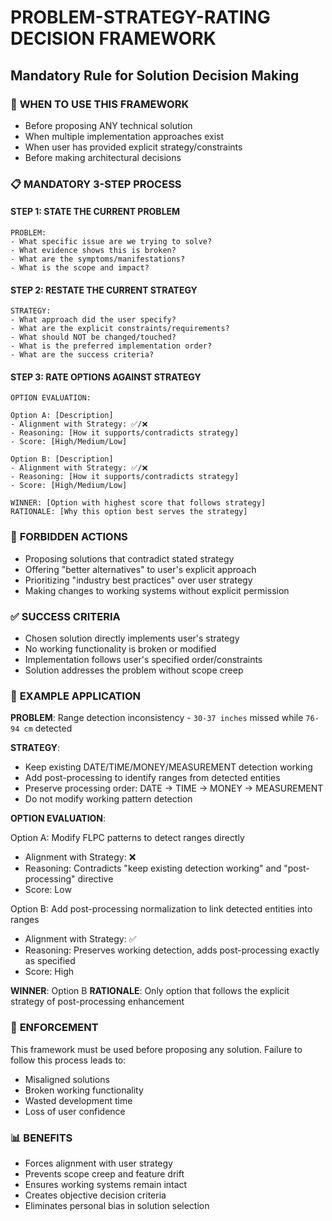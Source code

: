 # PROBLEM-STRATEGY-RATING DECISION FRAMEWORK
## Mandatory Rule for Solution Decision Making

### 🚨 **WHEN TO USE THIS FRAMEWORK**
- Before proposing ANY technical solution
- When multiple implementation approaches exist
- When user has provided explicit strategy/constraints
- Before making architectural decisions

### 📋 **MANDATORY 3-STEP PROCESS**

#### **STEP 1: STATE THE CURRENT PROBLEM**
```
PROBLEM:
- What specific issue are we trying to solve?
- What evidence shows this is broken?
- What are the symptoms/manifestations?
- What is the scope and impact?
```

#### **STEP 2: RESTATE THE CURRENT STRATEGY**
```
STRATEGY:
- What approach did the user specify?
- What are the explicit constraints/requirements?
- What should NOT be changed/touched?
- What is the preferred implementation order?
- What are the success criteria?
```

#### **STEP 3: RATE OPTIONS AGAINST STRATEGY**
```
OPTION EVALUATION:

Option A: [Description]
- Alignment with Strategy: ✅/❌
- Reasoning: [How it supports/contradicts strategy]
- Score: [High/Medium/Low]

Option B: [Description]  
- Alignment with Strategy: ✅/❌
- Reasoning: [How it supports/contradicts strategy]
- Score: [High/Medium/Low]

WINNER: [Option with highest score that follows strategy]
RATIONALE: [Why this option best serves the strategy]
```

### 🚫 **FORBIDDEN ACTIONS**
- Proposing solutions that contradict stated strategy
- Offering "better alternatives" to user's explicit approach
- Prioritizing "industry best practices" over user strategy
- Making changes to working systems without explicit permission

### ✅ **SUCCESS CRITERIA**
- Chosen solution directly implements user's strategy
- No working functionality is broken or modified
- Implementation follows user's specified order/constraints
- Solution addresses the problem without scope creep

### 📝 **EXAMPLE APPLICATION**

**PROBLEM**: Range detection inconsistency - `30-37 inches` missed while `76-94 cm` detected

**STRATEGY**: 
- Keep existing DATE/TIME/MONEY/MEASUREMENT detection working
- Add post-processing to identify ranges from detected entities
- Preserve processing order: DATE → TIME → MONEY → MEASUREMENT
- Do not modify working pattern detection

**OPTION EVALUATION**:

Option A: Modify FLPC patterns to detect ranges directly
- Alignment with Strategy: ❌
- Reasoning: Contradicts "keep existing detection working" and "post-processing" directive
- Score: Low

Option B: Add post-processing normalization to link detected entities into ranges
- Alignment with Strategy: ✅
- Reasoning: Preserves working detection, adds post-processing exactly as specified
- Score: High

**WINNER**: Option B
**RATIONALE**: Only option that follows the explicit strategy of post-processing enhancement

### 🎯 **ENFORCEMENT**
This framework must be used before proposing any solution. Failure to follow this process leads to:
- Misaligned solutions
- Broken working functionality  
- Wasted development time
- Loss of user confidence

### 📊 **BENEFITS**
- Forces alignment with user strategy
- Prevents scope creep and feature drift
- Ensures working systems remain intact
- Creates objective decision criteria
- Eliminates personal bias in solution selection